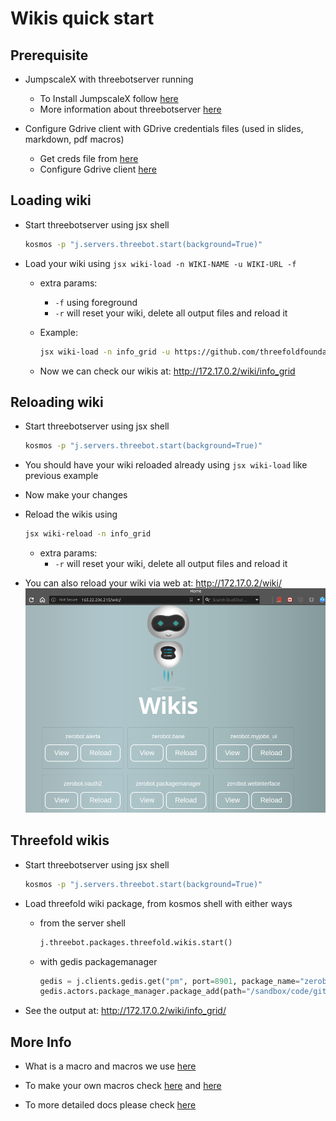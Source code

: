 # Wikis quick start

## Prerequisite

- JumpscaleX with threebotserver running
  - To Install JumpscaleX follow [here](https://github.com/threefoldtech/jumpscaleX_core/tree/development/docs/Installation)
  - More information about threebotserver [here](https://github.com/threefoldtech/jumpscaleX_threebot/tree/development/docs)

- Configure Gdrive client with GDrive credentials files (used in slides, markdown, pdf macros)
  - Get creds file from [here](https://github.com/threefoldtech/jumpscaleX_threebot/blob/development/docs/wikis/tech/service_account.md)
  - Configure Gdrive client [here](https://github.com/threefoldtech/jumpscaleX_threebot/blob/development/docs/wikis/tech/gdrive.md)

## Loading wiki

- Start threebotserver using jsx shell

  ```bash
  kosmos -p "j.servers.threebot.start(background=True)"
  ```

- Load your wiki using `jsx wiki-load -n WIKI-NAME -u WIKI-URL -f`

  - extra params:
    - `-f` using foreground
    - `-r` will reset your wiki, delete all output files and reload it

  - Example:

    ```bash
    jsx wiki-load -n info_grid -u https://github.com/threefoldfoundation/info_grid/tree/development/docs -f
    ```

  - Now we can check our wikis at: http://172.17.0.2/wiki/info_grid

## Reloading wiki

- Start threebotserver using jsx shell

  ```bash
  kosmos -p "j.servers.threebot.start(background=True)"
  ```

- You should have your wiki reloaded already using `jsx wiki-load` like previous example

- Now make your changes

- Reload the wikis using

  ```bash
  jsx wiki-reload -n info_grid
  ```

  - extra params:
    - `-r` will reset your wiki, delete all output files and reload it

- You can also reload your wiki via web at: http://172.17.0.2/wiki/
    ![Reloading wikis](../images/wikireload.png)

## Threefold wikis

- Start threebotserver using jsx shell

  ```bash
  kosmos -p "j.servers.threebot.start(background=True)"
  ```

- Load threefold wiki package, from kosmos shell with either ways

  - from the server shell

    ```python
    j.threebot.packages.threefold.wikis.start()
    ```

  - with gedis packagemanager

    ```python
    gedis = j.clients.gedis.get("pm", port=8901, package_name="zerobot.packagemanager")
    gedis.actors.package_manager.package_add(path="/sandbox/code/github/threefoldtech/jumpscaleX_threebot/ThreeBotPackages/threefold/wikis")
    ```

- See the output at: http://172.17.0.2/wiki/info_grid/

## More Info

- What is a macro and macros we use [here](https://github.com/threefoldtech/jumpscaleX_threebot/blob/development/docs/wikis/macro/README.md)

- To make your own macros check [here](https://github.com/threefoldtech/jumpscaleX_threebot/blob/development/docs/wikis/tech/macro.md) and [here](https://github.com/threefoldtech/jumpscaleX_threebot/tree/development/docs/wikis/tech#writing-you-own-macro)

- To more detailed docs please check [here](https://github.com/threefoldtech/jumpscaleX_threebot/tree/development/docs/wikis/tech)
